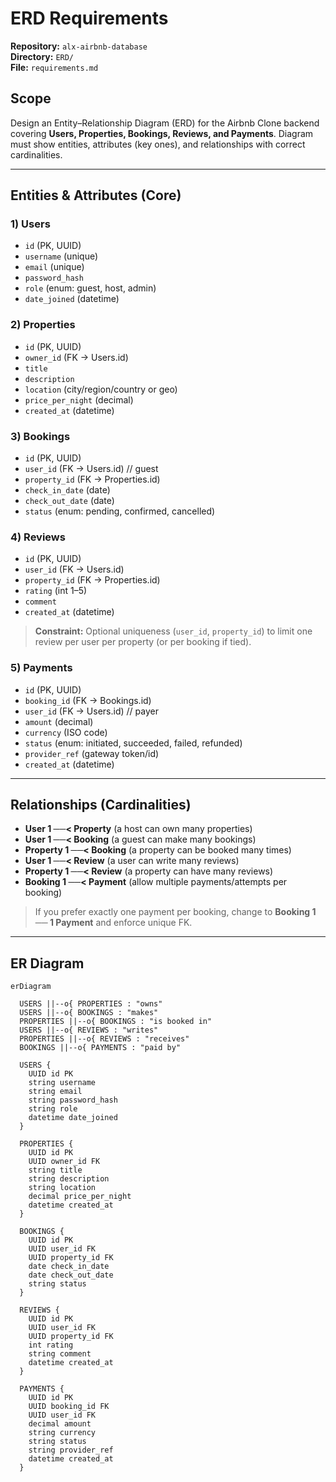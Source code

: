 # ERD Requirements

**Repository:** `alx-airbnb-database`  
**Directory:** `ERD/`  
**File:** `requirements.md`  

## Scope
Design an Entity–Relationship Diagram (ERD) for the Airbnb Clone backend covering **Users, Properties, Bookings, Reviews, and Payments**. Diagram must show entities, attributes (key ones), and relationships with correct cardinalities.

---

## Entities & Attributes (Core)

### 1) Users
- `id` (PK, UUID)
- `username` (unique)
- `email` (unique)
- `password_hash`
- `role` (enum: guest, host, admin)
- `date_joined` (datetime)

### 2) Properties
- `id` (PK, UUID)
- `owner_id` (FK → Users.id)
- `title`
- `description`
- `location` (city/region/country or geo)
- `price_per_night` (decimal)
- `created_at` (datetime)

### 3) Bookings
- `id` (PK, UUID)
- `user_id` (FK → Users.id)  // guest
- `property_id` (FK → Properties.id)
- `check_in_date` (date)
- `check_out_date` (date)
- `status` (enum: pending, confirmed, cancelled)

### 4) Reviews
- `id` (PK, UUID)
- `user_id` (FK → Users.id)
- `property_id` (FK → Properties.id)
- `rating` (int 1–5)
- `comment`
- `created_at` (datetime)
> **Constraint:** Optional uniqueness (`user_id`, `property_id`) to limit one review per user per property (or per booking if tied).

### 5) Payments
- `id` (PK, UUID)
- `booking_id` (FK → Bookings.id)
- `user_id` (FK → Users.id)  // payer
- `amount` (decimal)
- `currency` (ISO code)
- `status` (enum: initiated, succeeded, failed, refunded)
- `provider_ref` (gateway token/id)
- `created_at` (datetime)

---

## Relationships (Cardinalities)

- **User 1 ──< Property** (a host can own many properties)  
- **User 1 ──< Booking** (a guest can make many bookings)  
- **Property 1 ──< Booking** (a property can be booked many times)  
- **User 1 ──< Review** (a user can write many reviews)  
- **Property 1 ──< Review** (a property can have many reviews)  
- **Booking 1 ──< Payment** (allow multiple payments/attempts per booking)

> If you prefer exactly one payment per booking, change to **Booking 1 ── 1 Payment** and enforce unique FK.

---

## ER Diagram 

```mermaid
erDiagram

  USERS ||--o{ PROPERTIES : "owns"
  USERS ||--o{ BOOKINGS : "makes"
  PROPERTIES ||--o{ BOOKINGS : "is booked in"
  USERS ||--o{ REVIEWS : "writes"
  PROPERTIES ||--o{ REVIEWS : "receives"
  BOOKINGS ||--o{ PAYMENTS : "paid by"

  USERS {
    UUID id PK
    string username
    string email
    string password_hash
    string role
    datetime date_joined
  }

  PROPERTIES {
    UUID id PK
    UUID owner_id FK
    string title
    string description
    string location
    decimal price_per_night
    datetime created_at
  }

  BOOKINGS {
    UUID id PK
    UUID user_id FK
    UUID property_id FK
    date check_in_date
    date check_out_date
    string status
  }

  REVIEWS {
    UUID id PK
    UUID user_id FK
    UUID property_id FK
    int rating
    string comment
    datetime created_at
  }

  PAYMENTS {
    UUID id PK
    UUID booking_id FK
    UUID user_id FK
    decimal amount
    string currency
    string status
    string provider_ref
    datetime created_at
  }
